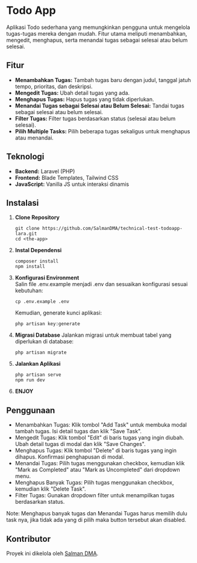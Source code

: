 # Todo App

Aplikasi Todo sederhana yang memungkinkan pengguna untuk mengelola tugas-tugas mereka dengan mudah. Fitur utama meliputi menambahkan, mengedit, menghapus, serta menandai tugas sebagai selesai atau belum selesai.

## Fitur

-   **Menambahkan Tugas:** Tambah tugas baru dengan judul, tanggal jatuh tempo, prioritas, dan deskripsi.
-   **Mengedit Tugas:** Ubah detail tugas yang ada.
-   **Menghapus Tugas:** Hapus tugas yang tidak diperlukan.
-   **Menandai Tugas sebagai Selesai atau Belum Selesai:** Tandai tugas sebagai selesai atau belum selesai.
-   **Filter Tugas:** Filter tugas berdasarkan status (selesai atau belum selesai).
-   **Pilih Multiple Tasks:** Pilih beberapa tugas sekaligus untuk menghapus atau menandai.

## Teknologi

-   **Backend:** Laravel (PHP)
-   **Frontend:** Blade Templates, Tailwind CSS
-   **JavaScript:** Vanilla JS untuk interaksi dinamis

## Instalasi

1. **Clone Repository**

    ```
    git clone https://github.com/SalmanDMA/technical-test-todoapp-lara.git
    cd <the-app>
    ```

2. **Instal Dependensi**
    ```
    composer install
    npm install
    ```
3. **Konfigurasi Environment**  
   Salin file .env.example menjadi .env dan sesuaikan konfigurasi sesuai kebutuhan:
    ```
    cp .env.example .env
    ```
    Kemudian, generate kunci aplikasi:
    ```
    php artisan key:generate
    ```
4. **Migrasi Database**
   Jalankan migrasi untuk membuat tabel yang diperlukan di database:
    ```
    php artisan migrate
    ```
5. **Jalankan Aplikasi**
    ```
    php artisan serve
    npm run dev
    ```
6. **ENJOY**

## Penggunaan

-   Menambahkan Tugas: Klik tombol "Add Task" untuk membuka modal tambah tugas. Isi detail tugas dan klik "Save Task".
-   Mengedit Tugas: Klik tombol "Edit" di baris tugas yang ingin diubah. Ubah detail tugas di modal dan klik "Save Changes".
-   Menghapus Tugas: Klik tombol "Delete" di baris tugas yang ingin dihapus. Konfirmasi penghapusan di modal.
-   Menandai Tugas: Pilih tugas menggunakan checkbox, kemudian klik "Mark as Completed" atau "Mark as Uncompleted" dari dropdown menu.
-   Menghapus Banyak Tugas: Pilih tugas menggunakan checkbox, kemudian klik "Delete Task".
-   Filter Tugas: Gunakan dropdown filter untuk menampilkan tugas berdasarkan status.

Note: Menghapus banyak tugas dan Menandai Tugas harus memilih dulu task nya, jika tidak ada yang di pilih maka button tersebut akan disabled.

## Kontributor

Proyek ini dikelola oleh [Salman DMA](https://github.com/SALMANDMA).
